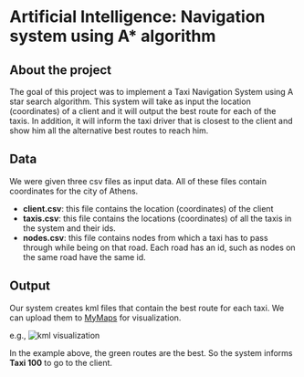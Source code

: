 # Artificial Intelligence: Navigation system using A* algorithm

## About the project
The goal of this project was to implement a Taxi Navigation System using A star search algorithm. This system will take as input the location (coordinates) of a client and it will output the best route for each of the taxis. In addition, it will inform the taxi driver that is closest to the client and show him all the alternative best routes to reach him. 

## Data
We were given three csv files as input data. All of these files contain coordinates for the city of Athens. 
- **client.csv**: this file contains the location (coordinates) of the client
- **taxis.csv**: this file contains the locations (coordinates) of all the taxis in the system and their ids.
- **nodes.csv**: this file contains nodes from which a taxi has to pass through while being on that road. Each road has an id, such as nodes on the same road have the same id.

## Output
Our system creates kml files that contain the best route for each taxi. We can upload them to [MyMaps](https://www.google.com/maps/d/u/0/) for visualization. 

e.g.,
![kml visualization](output/kml-output.png)

In the example above, the green routes are the best. So the system informs **Taxi 100** to go to the client.
